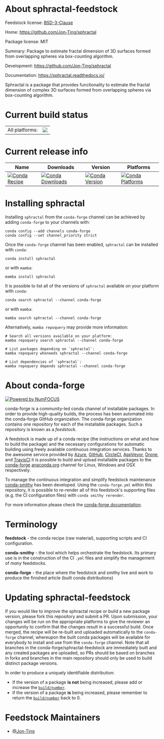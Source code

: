 About sphractal-feedstock
=========================

Feedstock license: [BSD-3-Clause](https://github.com/conda-forge/sphractal-feedstock/blob/main/LICENSE.txt)

Home: https://github.com/Jon-Ting/sphractal

Package license: MIT

Summary: Package to estimate fractal dimension of 3D surfaces formed from overlapping spheres via box-counting algorithm.

Development: https://github.com/Jon-Ting/sphractal

Documentation: https://sphractal.readthedocs.io/

Sphractal is a package that provides functionality to estimate the fractal dimension of complex 3D surfaces formed from overlapping spheres via box-counting algorithm.


Current build status
====================


<table><tr><td>All platforms:</td>
    <td>
      <a href="https://dev.azure.com/conda-forge/feedstock-builds/_build/latest?definitionId=19695&branchName=main">
        <img src="https://dev.azure.com/conda-forge/feedstock-builds/_apis/build/status/sphractal-feedstock?branchName=main">
      </a>
    </td>
  </tr>
</table>

Current release info
====================

| Name | Downloads | Version | Platforms |
| --- | --- | --- | --- |
| [![Conda Recipe](https://img.shields.io/badge/recipe-sphractal-green.svg)](https://anaconda.org/conda-forge/sphractal) | [![Conda Downloads](https://img.shields.io/conda/dn/conda-forge/sphractal.svg)](https://anaconda.org/conda-forge/sphractal) | [![Conda Version](https://img.shields.io/conda/vn/conda-forge/sphractal.svg)](https://anaconda.org/conda-forge/sphractal) | [![Conda Platforms](https://img.shields.io/conda/pn/conda-forge/sphractal.svg)](https://anaconda.org/conda-forge/sphractal) |

Installing sphractal
====================

Installing `sphractal` from the `conda-forge` channel can be achieved by adding `conda-forge` to your channels with:

```
conda config --add channels conda-forge
conda config --set channel_priority strict
```

Once the `conda-forge` channel has been enabled, `sphractal` can be installed with `conda`:

```
conda install sphractal
```

or with `mamba`:

```
mamba install sphractal
```

It is possible to list all of the versions of `sphractal` available on your platform with `conda`:

```
conda search sphractal --channel conda-forge
```

or with `mamba`:

```
mamba search sphractal --channel conda-forge
```

Alternatively, `mamba repoquery` may provide more information:

```
# Search all versions available on your platform:
mamba repoquery search sphractal --channel conda-forge

# List packages depending on `sphractal`:
mamba repoquery whoneeds sphractal --channel conda-forge

# List dependencies of `sphractal`:
mamba repoquery depends sphractal --channel conda-forge
```


About conda-forge
=================

[![Powered by
NumFOCUS](https://img.shields.io/badge/powered%20by-NumFOCUS-orange.svg?style=flat&colorA=E1523D&colorB=007D8A)](https://numfocus.org)

conda-forge is a community-led conda channel of installable packages.
In order to provide high-quality builds, the process has been automated into the
conda-forge GitHub organization. The conda-forge organization contains one repository
for each of the installable packages. Such a repository is known as a *feedstock*.

A feedstock is made up of a conda recipe (the instructions on what and how to build
the package) and the necessary configurations for automatic building using freely
available continuous integration services. Thanks to the awesome service provided by
[Azure](https://azure.microsoft.com/en-us/services/devops/), [GitHub](https://github.com/),
[CircleCI](https://circleci.com/), [AppVeyor](https://www.appveyor.com/),
[Drone](https://cloud.drone.io/welcome), and [TravisCI](https://travis-ci.com/)
it is possible to build and upload installable packages to the
[conda-forge](https://anaconda.org/conda-forge) [anaconda.org](https://anaconda.org/)
channel for Linux, Windows and OSX respectively.

To manage the continuous integration and simplify feedstock maintenance
[conda-smithy](https://github.com/conda-forge/conda-smithy) has been developed.
Using the ``conda-forge.yml`` within this repository, it is possible to re-render all of
this feedstock's supporting files (e.g. the CI configuration files) with ``conda smithy rerender``.

For more information please check the [conda-forge documentation](https://conda-forge.org/docs/).

Terminology
===========

**feedstock** - the conda recipe (raw material), supporting scripts and CI configuration.

**conda-smithy** - the tool which helps orchestrate the feedstock.
                   Its primary use is in the construction of the CI ``.yml`` files
                   and simplify the management of *many* feedstocks.

**conda-forge** - the place where the feedstock and smithy live and work to
                  produce the finished article (built conda distributions)


Updating sphractal-feedstock
============================

If you would like to improve the sphractal recipe or build a new
package version, please fork this repository and submit a PR. Upon submission,
your changes will be run on the appropriate platforms to give the reviewer an
opportunity to confirm that the changes result in a successful build. Once
merged, the recipe will be re-built and uploaded automatically to the
`conda-forge` channel, whereupon the built conda packages will be available for
everybody to install and use from the `conda-forge` channel.
Note that all branches in the conda-forge/sphractal-feedstock are
immediately built and any created packages are uploaded, so PRs should be based
on branches in forks and branches in the main repository should only be used to
build distinct package versions.

In order to produce a uniquely identifiable distribution:
 * If the version of a package **is not** being increased, please add or increase
   the [``build/number``](https://docs.conda.io/projects/conda-build/en/latest/resources/define-metadata.html#build-number-and-string).
 * If the version of a package **is** being increased, please remember to return
   the [``build/number``](https://docs.conda.io/projects/conda-build/en/latest/resources/define-metadata.html#build-number-and-string)
   back to 0.

Feedstock Maintainers
=====================

* [@Jon-Ting](https://github.com/Jon-Ting/)

